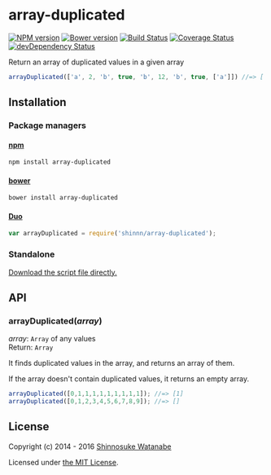 # array-duplicated

[![NPM version](https://img.shields.io/npm/v/array-duplicated.svg)](https://www.npmjs.com/package/array-duplicated)
[![Bower version](https://img.shields.io/bower/v/array-duplicated.svg)](https://github.com/shinnn/array-duplicated/releases)
[![Build Status](https://travis-ci.org/shinnn/array-duplicated.svg?branch=master)](https://travis-ci.org/shinnn/array-duplicated)
[![Coverage Status](https://img.shields.io/coveralls/shinnn/array-duplicated.svg)](https://coveralls.io/r/shinnn/array-duplicated)
[![devDependency Status](https://david-dm.org/shinnn/array-duplicated/dev-status.svg)](https://david-dm.org/shinnn/array-duplicated#info=devDependencies)

Return an array of duplicated values in a given array

```javascript
arrayDuplicated(['a', 2, 'b', true, 'b', 12, 'b', true, ['a']]) //=> ['b', true];
```

## Installation

### Package managers

#### [npm](https://www.npmjs.com/)

```sh
npm install array-duplicated
```

#### [bower](http://bower.io/)

```sh
bower install array-duplicated
```

#### [Duo](http://duojs.org/)

```javascript
var arrayDuplicated = require('shinnn/array-duplicated');
```

### Standalone

[Download the script file directly.](https://raw.githubusercontent.com/shinnn/array-duplicated/master/array-duplicated.js)

## API

### arrayDuplicated(*array*)

*array*: `Array` of any values  
Return: `Array`

It finds duplicated values in the array, and returns an array of them.

If the array doesn't contain duplicated values, it returns an empty array.

```javascript
arrayDuplicated([0,1,1,1,1,1,1,1,1,1]); //=> [1]
arrayDuplicated([0,1,2,3,4,5,6,7,8,9]); //=> []
```

## License

Copyright (c) 2014 - 2016 [Shinnosuke Watanabe](https://github.com/shinnn)

Licensed under [the MIT License](./LICENSE).
